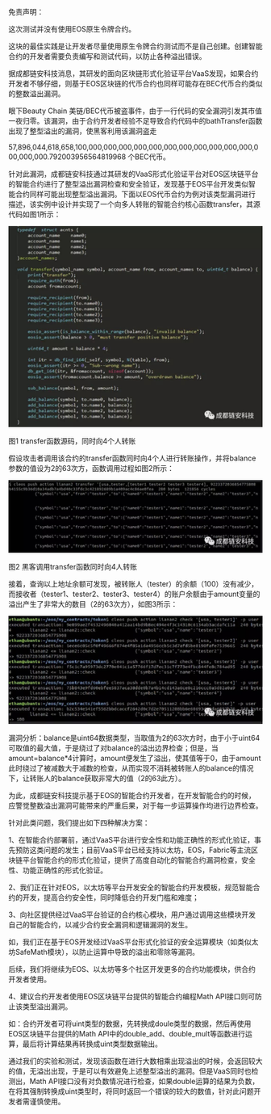 免责声明：

这次测试并没有使用EOS原生令牌合约。

这块的最佳实践是让开发者尽量使用原生令牌合约测试而不是自己创建。创建智能合约的开发者需要负责编写和测试代码，以防止各种溢出错误。



据成都链安科技消息，其研发的面向区块链形式化验证平台VaaS发现，如果合约开发者不够仔细，则基于EOS区块链的代币合约也同样可能存在BEC代币合约类似的整数溢出漏洞。



眼下Beauty Chain 美链/BEC代币被盗事件，由于一行代码的安全漏洞引发其市值一夜归零。该漏洞，由于合约开发者经验不足导致合约代码中的bathTransfer函数出现了整型溢出的漏洞，使黑客利用该漏洞盗走



57,896,044,618,658,100,000,000,000,000,000,000,000,000,000,000,000,000,000,000.792003956564819968 个BEC代币。



针对此漏洞，成都链安科技通过其研发的VaaS形式化验证平台对EOS区块链平台的智能合约进行了整型溢出漏洞检查和安全验证，发现基于EOS平台开发类似智能合约同样可能出现整型溢出漏洞。下面以EOS代币合约为例对该类型漏洞进行描述，该实例中设计并实现了一个向多人转账的智能合约核心函数transfer，其源代码如图1所示：

![微信图片_20180919102545](./img/微信图片_20180919102545.jpg)



图1 transfer函数源码，同时向4个人转账



假设攻击者调用该合约的transfer函数同时向4个人进行转账操作，并将balance参数的值设为2的63次方，函数调用过程如图2所示：



![微信图片_20180919102553](./img/微信图片_20180919102553.jpg)



图2  黑客调用transfer函数同时向4人转账



接着，查询以上地址余额可发现，被转账人（tester）的余额（100）没有减少，而接收者（tester1、tester2、tester3、tester4）的账户余额由于amount变量的溢出产生了非常大的数目（2的63次方），如图3所示：





![微信图片_20180919102556](./img/微信图片_20180919102556.jpg)



漏洞分析：balance是uint64数据类型，当取值为2的63次方时，由于小于uint64可取值的最大值，于是绕过了对balance的溢出边界检查；但是，当amount=balance*4计算时，amount便发生了溢出，使其值等于0，由于amount此时绕过了被减数大于减数的检查，从而实现不消耗被转账人的balance的情况下，让转账人的balance获取非常大的值（2的63此方）。



为此，成都链安科技提示基于EOS的智能合约开发者，在开发智能合约的时候，应警觉整数溢出漏洞可能带来的严重后果，对于每一步运算操作均进行边界检查。



针对此类问题，我们提出如下四种解决方案：



1、在智能合约部署前，通过VaaS平台进行安全性和功能正确性的形式化验证，事先预防这类问题的发生；目前VaaS平台已经支持以太坊，EOS，Fabric等主流区块链平台智能合约的形式化验证，提供了高度自动化的智能合约漏洞检查，安全性、功能正确性的形式化验证。



2、我们正在针对EOS，以太坊等平台开发安全的智能合约开发模板，规范智能合约的开发，提高合约安全性，同时降低合约开发门槛和难度；



3、向社区提供经过VaaS平台验证的合约核心模块，用户通过调用这些模块开发自己的智能合约，以减少合约安全漏洞和逻辑漏洞的发生。



如，我们正在基于EOS开发经过VaaS平台形式化验证的安全运算模块（如类似太坊SafeMath模块），以防止运算中导致的溢出和零除等漏洞。



后续，我们将继续为EOS、以太坊等多个社区开发更多的合约功能模块，供合约开发者使用。



4、建议合约开发者使用EOS区块链平台提供的智能合约编程Math API接口则可防止该类型溢出漏洞。



如：合约开发者可将uint类型的数据，先转换成doule类型的数据，然后再使用EOS区块链平台提供的Math API中的double_add、double_mult等函数进行运算，最后将计算结果再转换成uint类型数据输出。



通过我们的实验和测试，发现该函数在进行大数相乘出现溢出的时候，会返回较大的值，无溢出出现，于是可以有效避免上述整型溢出的漏洞。但是VaaS同时也检测出，Math API接口没有对负数情况进行检查，如果double运算的结果为负数，在将其强制转换成uint类型时，将同时返回一个错误的较大的数值，针对此问题开发者需谨慎使用。